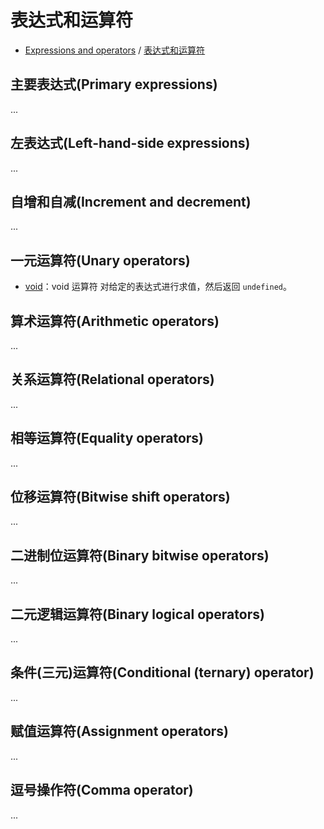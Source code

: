# 表达式和运算符

- [Expressions and operators](https://developer.mozilla.org/en-US/docs/Web/JavaScript/Reference/Operators) / [表达式和运算符](https://developer.mozilla.org/zh-CN/docs/Web/JavaScript/Reference/Operators)

## 主要表达式(Primary expressions)

...

## 左表达式(Left-hand-side expressions)

...

## 自增和自减(Increment and decrement)

...


## 一元运算符(Unary operators)

- [void](https://developer.mozilla.org/en-US/docs/Web/JavaScript/Reference/Operators/void)：void 运算符 对给定的表达式进行求值，然后返回 `undefined`。

## 算术运算符(Arithmetic operators)

...

## 关系运算符(Relational operators)

...

## 相等运算符(Equality operators)

...

## 位移运算符(Bitwise shift operators)

...

## 二进制位运算符(Binary bitwise operators)

...

## 二元逻辑运算符(Binary logical operators)

...

## 条件(三元)运算符(Conditional (ternary) operator)

...

## 赋值运算符(Assignment operators)

...

## 逗号操作符(Comma operator)

...
